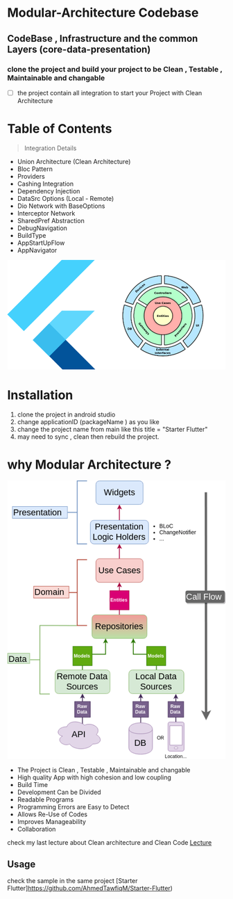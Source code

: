 # Modular-Architecture Codebase


## CodeBase , Infrastructure and the common Layers (core-data-presentation)

### clone the project and build your project to be Clean , Testable , Maintainable and changable


- [ ] the project contain all integration to start your Project with Clean Architecture  
# Table of Contents

> Integration Details
- Union Architecture (Clean Architecture)
- Bloc Pattern
- Providers
- Cashing Integration
- Dependency Injection
- DataSrc Options (Local - Remote)
- Dio Network with BaseOptions
- Interceptor Network  
- SharedPref Abstraction
- DebugNavigation
- BuildType
- AppStartUpFlow
- AppNavigator

![Alt text](arch.png)

# Installation

1. clone the project in android studio
2. change applicationID (packageName ) as you like
3. change the project name from main like this title = "Starter Flutter"
4. may need to sync , clean then rebuild the project.

# why Modular Architecture ?

![Alt text](arch2.png)

- The Project is Clean , Testable , Maintainable and changable
- High quality App with high cohesion and low coupling
- Build Time 
- Development Can be Divided
- Readable Programs
- Programming Errors are Easy to Detect
- Allows Re-Use of Codes
- Improves Manageability
- Collaboration

check my last lecture about Clean architecture and Clean Code [Lecture](https://www.youtube.com/watch?v=kFll5whDTJc&t=759s&ab_channel=AHMEDTAWFIQ)

## Usage
check the sample in the same project [Starter Flutter]https://github.com/AhmedTawfiqM/Starter-Flutter)


